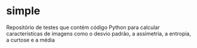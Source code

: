 # simple

Repositório de testes que contém código Python para calcular características de imagens como o desvio padrão, a assimetria, a entropia, a curtose e a média